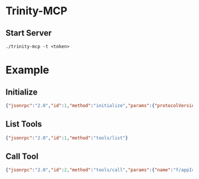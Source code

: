 # Trinity-MCP

## Start Server
`./trinity-mcp -t <token>`

# Example

## Initialize
```json
{"jsonrpc":"2.0","id":1,"method":"initialize","params":{"protocolVersion":"2024-11-05","capabilities":{"roots":{"listChanged":true},"sampling":{}},"clientInfo":{"name":"ExampleClient","version":"1.0.0"}}}
```

## List Tools
```json
{"jsonrpc":"2.0","id":1,"method":"tools/list"}
```

## Call Tool
```json
{"jsonrpc":"2.0","id":2,"method":"tools/call","params":{"name":"f/appId/formulaId","arguments":{"sentence": "words"}}}
```
